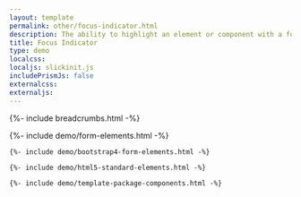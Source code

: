 ```yaml
---
layout: template
permalink: other/focus-indicator.html
description: The ability to highlight an element or component with a focus indicator is a major contributing factor to making a page Section 508 accessible. The default browser indicator can vary depending on the users operating system, and the browser they use.
title: Focus Indicator
type: demo
localcss:
localjs: slickinit.js
includePrismJs: false
externalcss:
externaljs:
---
```


<style>
	.btn-primary:focus, .btn-primary.focus,
	.btn-secondary:focus, .btn-secondary.focus,
	.btn-tertiary:focus, .btn-tertiary.focus,
	.btn-quaternary:focus, .btn-quaternary.focus,
	.btn-success:focus, .btn-success.focus,
	.btn-danger:focus, .btn-danger.focus,
	.btn-warning:focus, .btn-warning.focus,
	.btn-info:focus, .btn-info.focus,
	.btn-light:focus, .btn-light.focus,
	.btn-dark:focus, .btn-d.focus,
	.btn:focus, .btn.focus,
	.btn-primary:not(:disabled):not(.disabled):active:focus, .btn-primary:not(:disabled):not(.disabled).active:focus, .show > .btn-primary.dropdown-toggle:focus,
	.btn-secondary:not(:disabled):not(.disabled):active:focus, .btn-secondary:not(:disabled):not(.disabled).active:focus, .show > .btn-secondary.dropdown-toggle:focus,
	.btn-tertiary:not(:disabled):not(.disabled):active:focus, .btn-tertiary:not(:disabled):not(.disabled).active:focus, .show > .btn-tertiary.dropdown-toggle:focus,
	.btn-quaternary:not(:disabled):not(.disabled):active:focus, .btn-quaternary:not(:disabled):not(.disabled).active:focus, .show > .btn-quaternary.dropdown-toggle:focus,
	:focus,
	.form-control:focus {
		outline: 0;
		box-shadow: 0 0 0 0.2rem rgba(255, 102, 1, 0.5);
		transition: box-shadow 0.2s ease-in-out;
	}

	.btn-primary:not(:disabled):not(.disabled):active,
	.btn-primary:not(:disabled):not(.disabled).active,
	.show > .btn-primary.dropdown-toggle {
		background-color: #005eaa;
	}

	.btn-secondary:not(:disabled):not(.disabled):active,
	.btn-secondary:not(:disabled):not(.disabled).active,
	.show > .btn-secondary.dropdown-toggle {
		background-color: #88c3ea;
	}

	.btn-tertiary:not(:disabled):not(.disabled):active,
	.btn-tertiary:not(:disabled):not(.disabled).active,
	.show > .btn-tertiary.dropdown-toggle {
		background-color: #c0e9ff;
	}

	.btn-quaternary:not(:disabled):not(.disabled):active,
	.btn-quaternary:not(:disabled):not(.disabled).active,
	.show > .btn-quaternary.dropdown-toggle {
		background-color: #edf9ff;
	}

	.btn-primary.dropdown-toggle + .dropdown-menu > .dropdown-item.active,
	.btn-primary.dropdown-toggle + .dropdown-menu > .dropdown-item:active {
		background-color: #005eaa;
	}

	.btn-secondary.dropdown-toggle + .dropdown-menu > .dropdown-item.active,
	.btn-secondary.dropdown-toggle + .dropdown-menu > .dropdown-item:active {
		background-color: #88c3ea;
	}

	.btn-tertiary.dropdown-toggle + .dropdown-menu > .dropdown-item.active,
	.btn-tertiary.dropdown-toggle + .dropdown-menu > .dropdown-item:active {
		background-color: #c0e9ff;
	}

	.btn-quaternary.dropdown-toggle + .dropdown-menu > .dropdown-item.active,
	.btn-quaternary.dropdown-toggle + .dropdown-menu > .dropdown-item:active {
		background-color: #edf9ff;
	}
</style>

{%- include breadcrumbs.html -%}

<div class="container mb-5">
	{%- include demo/form-elements.html -%}

	{%- include demo/bootstrap4-form-elements.html -%}

	{%- include demo/html5-standard-elements.html -%}

	{%- include demo/template-package-components.html -%}
</div>

<script>
    window.addEventListener( 'DOMContentLoaded', function() {
        ( function( $ ) {

			$( 'a[href="#"]' ).on( 'click', function(e) {
				e.preventDefault();
			} );

			$( document ).on( 'keyup', function(e) {
				console.log( $(":focus") )
			} )

			slickInit( '.cdc-card-slider', {
				'sliderType': 'standard',
				'bodyClass': '',
				'ariaLabel': '',
				'centerMode': false,
				'ariaLabelTarget': 'sliderLabel',
				'responsive': [
					{ 'breakpoint': 1200, 'settings': { 'slidesToShow': 1, 'slidesToScroll': 1 } },
					{ 'breakpoint': 992, 'settings': { 'slidesToShow': 1, 'slidesToScroll': 1 } },
					{ 'breakpoint': 768, 'settings': { 'slidesToShow': 1, 'slidesToScroll': 1 } },
					{ 'breakpoint': 576, 'settings': { 'slidesToShow': 1, 'slidesToScroll': 1 } },
					{ 'breakpoint': 0, 'settings': { 'slidesToShow': 1, 'slidesToScroll': 1, 'centerPadding': '20px' } }
				]
			} );

        } )( jQuery );
    } );
</script>
